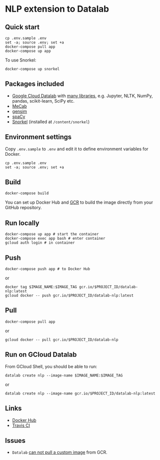 # NLP extension to Datalab

## Quick start

    cp .env.sample .env
    set -a; source .env; set +a
    docker-compose pull app
    docker-compose up app

To use Snorkel:

    docker-compose up snorkel

## Packages included

- [Google Cloud Datalab](https://github.com/googledatalab/datalab)
  with [many libraries](https://cloud.google.com/datalab/docs/concepts/key-concepts#included_libraries),
  e.g. Jupyter, NLTK, NumPy, pandas, scikit-learn, SciPy etc.
- [MeCab](https://github.com/taku910/mecab)
- [gensim](https://github.com/RaRe-Technologies/gensim)
- [spaCy](https://github.com/explosion/spaCy)
- [Snorkel](https://github.com/HazyResearch/snorkel) (installed at `/content/snorkel`)

## Environment settings

Copy `.env.sample` to `.env` and edit it to define environment variables for Docker.

    cp .env.sample .env
    set -a; source .env; set +a

## Build

    docker-compose build

You can set up Docker Hub and
[GCR](https://console.cloud.google.com/gcr)
to build the image directly from your GitHub repository.

## Run locally

    docker-compose up app # start the container
    docker-compose exec app bash # enter container
    gcloud auth login # in container

## Push

    docker-compose push app # to Docker Hub

or

    docker tag $IMAGE_NAME:$IMAGE_TAG gcr.io/$PROJECT_ID/datalab-nlp:latest
    gcloud docker -- push gcr.io/$PROJECT_ID/datalab-nlp:latest

## Pull

    docker-compose pull app

or

    gcloud docker -- pull gcr.io/$PROJECT_ID/datalab-nlp

## Run on GCloud Datalab

From GCloud Shell, you should be able to run:

    datalab create nlp --image-name $IMAGE_NAME:$IMAGE_TAG

or

    datalab create nlp --image-name gcr.io/$PROJECT_ID/datalab-nlp:latest

## Links

- [Docker Hub](https://hub.docker.com/r/vochicong/datalab-nlp)
- [Travis CI](https://travis-ci.org/vochicong/datalab-nlp)

## Issues

- `Datalab`
  [can not pull a custom image](https://github.com/googledatalab/datalab/issues/1437) from GCR.


